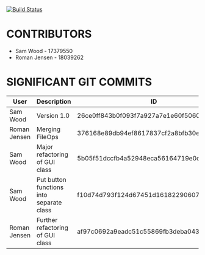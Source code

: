 [![Build Status](https://travis-ci.com/freerangechicken0/251-Assignment-Sam-Roman.svg?token=RrzxuFrYss8jscaCjRjV&branch=master)](https://travis-ci.com/freerangechicken0/251-Assignment-Sam-Roman)
# CONTRIBUTORS
* Sam Wood - 17379550
* Roman Jensen - 18039262

# SIGNIFICANT GIT COMMITS
User | Description | ID
--- | --- | ---
Sam Wood | Version 1.0 | 26ce0ff843b0f093f7a927a7e1e60f506010e043
Roman Jensen | Merging FileOps | 376168e89db94ef8617837cf2a8bfb30e2ed750b
Sam Wood | Major refactoring of GUI class | 5b05f51dccfb4a52948eca56164719e0c69e329b
Sam Wood | Put button functions into separate class | f10d74d793f124d67451d16182290607685bb526
Roman Jensen | Further refactoring of GUI class | af97c0692a9eadc51c55869fb3deba043cf5ccbe